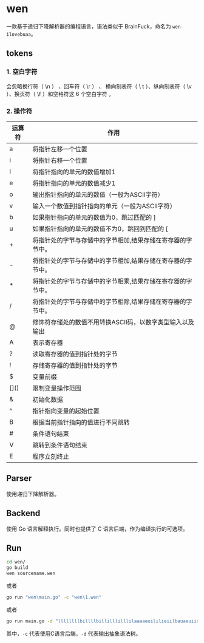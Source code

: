 # wen

一款基于递归下降解析器的编程语言，语法类似于 BrainFuck，命名为 `wen-ilovebuaa`。

## tokens

### 1. 空白字符

会忽略换行符（ \n ） 、回车符（ \r ） 、 横向制表符（ \ t ）、纵向制表符（ \v ）、换页符（ \f ）和空格符这 6 个空白字符 。

### 2. 操作符

|运算符| 作用|
|-|-|
|a| 将指针左移一个位置|
|i| 将指针右移一个位置|
|l| 将指针指向的单元的数值增加1|
|e| 将指针指向的单元的数值减少1|
|o| 输出指针指向的单元的数值（一般为ASCII字符）|
|v| 输入一个数值到指针指向的单元（一般为ASCII字符）|
|b| 如果指针指向的单元的数值为0，跳过匹配的 ]|
|u| 如果指针指向的单元的数值不为0，跳回到匹配的 [|
|+| 将指针处的字节与存储中的字节相加,结果存储在寄存器的字节中。|
|-| 将指针处的字节与存储中的字节相加,结果存储在寄存器的字节中。|
|*| 将指针处的字节与存储中的字节相乘,结果存储在寄存器的字节中。|
|/| 将指针处的字节与存储中的字节相除,结果存储在寄存器的字节中。|
|@| 修饰符存储处的数值不用转换ASCII码，以数字类型输入以及输出|
|A| 表示寄存器|
|?| 读取寄存器的值到指针处的字节 |
|!|存储寄存器的值到指针处的字节|
|$| 变量前缀|
|\[\]\(\)| 限制变量操作范围|
|&| 初始化数据|
|^| 指针指向变量的起始位置|
|B| 根据当前指针指向的值进行不同跳转|
|#| 条件语句结束|
|V| 跳转到条件语句结束|
|E| 程序立刻终止|

## Parser

使用递归下降解析器。

## Backend

使用 Go 语言解释执行。同时也提供了 C 语言后端，作为编译执行的可选项。

## Run

```bash
cd wen/
go build
wen sourcename.wen
```

或者

```bash
go run "wen\main.go" -c "wen\1.wen"
```

或者

```bash
go run main.go -d "llllllllbillllbillilllilllilaaaaeuililieiilbauaeuiioieeeollllllloollloiioaeoaollloeeeeeeoeeeeeeeeoiiloillo"
```

其中，`-c` 代表使用C语言后端，`-d` 代表输出抽象语法树。

